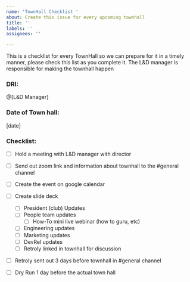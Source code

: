 ```yaml
---
name: 'TownHall Checklist '
about: Create this issue for every upcoming townhall
title: ''
labels: ''
assignees: ''

---
```


This is a checklist for every TownHall so we can prepare for it in a timely manner, please check this list as you complete it. The L&D manager is responsible for making the townhall happen

### DRI:

@[L&D Manager]

### Date of Town hall: 

[date]

### Checklist: 

- [ ] Hold a meeting with L&D manager with director
- [ ] Send out zoom link and information about townhall to the #general channel 
- [ ] Create the event on google calendar 

- [ ] Create slide deck
  - [ ] President (club) Updates
  - [ ] People team updates
    - [ ] How-To mini live webinar (how to guru, etc)
  - [ ] Engineering updates
  - [ ] Marketing updates
  - [ ] DevRel updates
  - [ ] Retroly linked in townhall for discussion
- [ ] Retroly sent out 3 days before townhall in #general channel 
- [ ] Dry Run 1 day before the actual town hall
